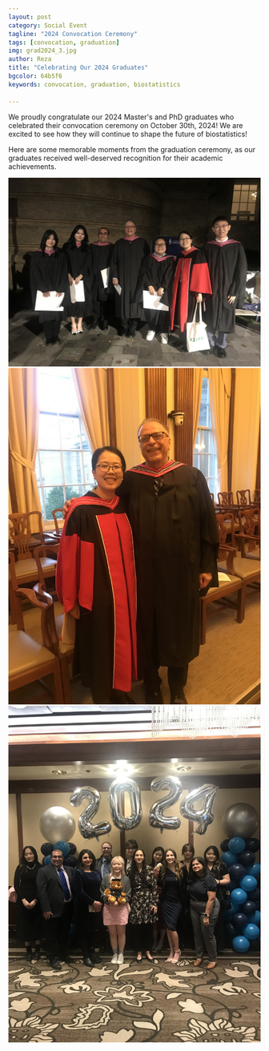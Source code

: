```yaml
---
layout: post
category: Social Event
tagline: "2024 Convocation Ceremony"
tags: [convocation, graduation]
img: grad2024_3.jpg
author: Reza
title: "Celebrating Our 2024 Graduates"
bgcolor: 64b5f6
keywords: convocation, graduation, biostatistics

---
```


We proudly congratulate our 2024 Master's and PhD graduates who celebrated their convocation ceremony on October 30th, 2024! We are excited to see how they will continue to shape the future of biostatistics!

<!--more-->
Here are some memorable moments from the graduation ceremony, as our graduates received well-deserved recognition for their academic achievements.

![](/assets/images/post/grad2024_1.jpg)
![](/assets/images/post/grad2024_2.jpg)
![](/assets/images/post/grad2024_3.jpg)

